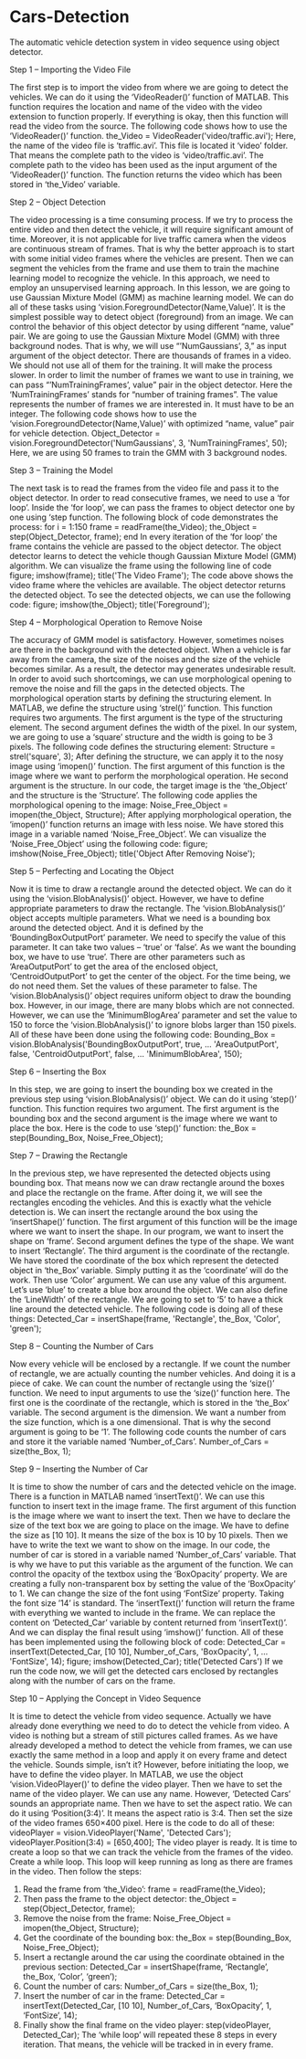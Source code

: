 # Cars-Detection
The automatic vehicle detection system in video sequence using object detector.

Step 1 – Importing the Video File

The first step is to import the video from where we are going to detect the vehicles. We can do it using the ‘VideoReader()’ function of MATLAB. This function requires the location and name of the video with the video extension to function properly. If everything is okay, then this function will read the video from the source. The following code shows how to use the ‘VideoReader()’ function.
the_Video = VideoReader('video/traffic.avi');
Here, the name of the video file is ‘traffic.avi’. This file is located it ‘video’ folder. That means the complete path to the video is ‘video/traffic.avi’. The complete path to the video has been used as the input argument of the ‘VideoReader()’ function. The function returns the video which has been stored in ‘the_Video’ variable.

Step 2 – Object Detection

The video processing is a time consuming process. If we try to process the entire video and then detect the vehicle, it will require significant amount of time. Moreover, it is not applicable for live traffic camera when the videos are continuous stream of frames. That is why the better approach is to start with some initial video frames where the vehicles are present. Then we can segment the vehicles from the frame and use them to train the machine learning model to recognize the vehicle. In this approach, we need to employ an unsupervised learning approach. In this lesson, we are going to use Gaussian Mixture Model (GMM) as machine learning model.
We can do all of these tasks using ‘vision.ForegroundDetector(Name,Value)’. It is the simplest possible way to detect object (foreground) from an image. We can control the behavior of this object detector by using different “name, value” pair. We are going to use the Gaussian Mixture Model (GMM) with three background nodes. That is why, we will use “’NumGaussians’, 3,” as input argument of the object detector.
There are thousands of frames in a video. We should not use all of them for the training. It will make the process slower. In order to limit the number of frames we want to use in training, we can pass “’NumTrainingFrames’, value” pair in the object detector. Here the ‘NumTrainingFrames’ stands for “number of training frames”. The value represents the number of frames we are interested in. It must have to be an integer. The following code shows how to use the ‘vision.ForegroundDetector(Name,Value)’ with optimized “name, value” pair for vehicle detection.
Object_Detector = vision.ForegroundDetector('NumGaussians', 3, 'NumTrainingFrames', 50);
Here, we are using 50 frames to train the GMM with 3 background nodes.

Step 3 – Training the Model

The next task is to read the frames from the video file and pass it to the object detector. In order to read consecutive frames, we need to use a ‘for loop’. Inside the ‘for loop’, we can pass the frames to object detector one by one using ‘step function. The following block of code demonstrates the process:
for i = 1:150
frame = readFrame(the_Video);
the_Object = step(Object_Detector, frame);
end
In every iteration of the ‘for loop’ the frame contains the vehicle are passed to the object detector. The object detector learns to detect the vehicle though Gaussian Mixture Model (GMM) algorithm. We can visualize the frame using the following line of code
figure; imshow(frame); title('The Video Frame');
The code above shows the video frame where the vehicles are available. The object detector returns the detected object. To see the detected objects, we can use the following code:
figure; imshow(the_Object); title('Foreground');

Step 4 – Morphological Operation to Remove Noise

The accuracy of GMM model is satisfactory. However, sometimes noises are there in the background with the detected object. When a vehicle is far away from the camera, the size of the noises and the size of the vehicle becomes similar. As a result, the detector may generates undesirable result. In order to avoid such shortcomings, we can use morphological opening to remove the noise and fill the gaps in the detected objects. The morphological operation starts by defining the structuring element.
In MATLAB, we define the structure using ‘strel()’ function. This function requires two arguments. The first argument is the type of the structuring element. The second argument defines the width of the pixel. In our system, we are going to use a ‘square’ structure and the width is going to be 3 pixels. The following code defines the structuring element:
Structure = strel('square', 3);
After defining the structure, we can apply it to the nosy image using ‘imopen()’ function. The first argument of this function is the image where we want to perform the morphological operation. He second argument is the structure. In our code, the target image is the ‘the_Object’ and the structure is the ‘Structure’. The following code applies the morphological opening to the image:
Noise_Free_Object = imopen(the_Object, Structure);
After applying morphological operation, the ‘imopen()’ function returns an image with less noise. We have stored this image in a variable named ‘Noise_Free_Object’. We can visualize the ‘Noise_Free_Object’ using the following code:
figure; imshow(Noise_Free_Object); title('Object After Removing Noise');

Step 5 – Perfecting and Locating the Object

Now it is time to draw a rectangle around the detected object. We can do it using the ‘vision.BlobAnalysis()’ object. However, we have to define appropriate parameters to draw the rectangle. The ‘vision.BlobAnalysis()’ object accepts multiple parameters. What we need is a bounding box around the detected object. And it is defined by the ‘BoundingBoxOutputPort’ parameter. We need to specify the value of this parameter. It can take two values – ‘true’ or ‘false’. As we want the bounding box, we have to use ‘true’. There are other parameters such as ‘AreaOutputPort’ to get the area of the enclosed object, ‘CentroidOutputPort’ to get the center of the object. For the time being, we do not need them. Set the values of these parameter to false. The ‘vision.BlobAnalysis()’ object requires uniform object to draw the bounding box. However, in our image, there are many blobs which are not connected. However, we can use the ‘MinimumBlogArea’ parameter and set the value to 150 to force the ‘vision.BlobAnalysis()’ to ignore blobs larger than 150 pixels. All of these have been done using the following code:
Bounding_Box = vision.BlobAnalysis('BoundingBoxOutputPort', true, ...
'AreaOutputPort', false, 'CentroidOutputPort', false, ...
'MinimumBlobArea', 150);

Step 6 – Inserting the Box

In this step, we are going to insert the bounding box we created in the previous step using ‘vision.BlobAnalysis()’ object. We can do it using ‘step()’ function. This function requires two argument. The first argument is the bounding box and the second argument is the image where we want to place the box. Here is the code to use ‘step()’ function:
the_Box = step(Bounding_Box, Noise_Free_Object);

Step 7 – Drawing the Rectangle

In the previous step, we have represented the detected objects using bounding box. That means now we can draw rectangle around the boxes and place the rectangle on the frame. After doing it, we will see the rectangles encoding the vehicles. And this is exactly what the vehicle detection is. We can insert the rectangle around the box using the ‘insertShape()’ function. The first argument of this function will be the image where we want to insert the shape. In our program, we want to insert the shape on ‘frame’. Second argument defines the type of the shape. We want to insert ‘Rectangle’. The third argument is the coordinate of the rectangle. We have stored the coordinate of the box which represent the detected object in ‘the_Box’ variable. Simply putting it as the ‘coordinate’ will do the work. Then use ‘Color’ argument. We can use any value of this argument. Let’s use ‘blue’ to create a blue box around the object. We can also define the ‘LineWidth’ of the rectangle. We are going to set to ‘5’ to have a thick line around the detected vehicle. The following code is doing all of these things:
Detected_Car = insertShape(frame, 'Rectangle', the_Box, 'Color', 'green');

Step 8 – Counting the Number of Cars

Now every vehicle will be enclosed by a rectangle. If we count the number of rectangle, we are actually counting the number vehicles. And doing it is a piece of cake. We can count the number of rectangle using the ‘size()’ function. We need to input arguments to use the ‘size()’ function here. The first one is the coordinate of the rectangle, which is stored in the ‘the_Box’ variable. The second argument is the dimension. We want a number from the size function, which is a one dimensional. That is why the second argument is going to be ‘1’. The following code counts the number of cars and store it the variable named ‘Number_of_Cars’.
Number_of_Cars = size(the_Box, 1);

Step 9 – Inserting the Number of Car

It is time to show the number of cars and the detected vehicle on the image. There is a function in MATLAB named ‘insertText()’. We can use this function to insert text in the image frame. The first argument of this function is the image where we want to insert the text. Then we have to declare the size of the text box we are going to place on the image. We have to define the size as [10 10]. It means the size of the box is 10 by 10 pixels. Then we have to write the text we want to show on the image. In our code, the number of car is stored in a variable named ‘Number_of_Cars’ variable. That is why we have to put this variable as the argument of the function. We can control the opacity of the textbox using the ‘BoxOpacity’ property. We are creating a fully non-transparent box by setting the value of the ‘BoxOpacity’ to 1. We can change the size of the font using ‘FontSize’ property. Taking the font size ’14’ is standard.
The ‘insertText()’ function will return the frame with everything we wanted to include in the frame. We can replace the content on ‘Detected_Car’ variable by content returned from ‘insertText()’. And we can display the final result using ‘imshow()’ function. All of these has been implemented using the following block of code:
Detected_Car = insertText(Detected_Car, [10 10], Number_of_Cars, 'BoxOpacity', 1, ...
'FontSize', 14);
figure; imshow(Detected_Car); title('Detected Cars')
If we run the code now, we will get the detected cars enclosed by rectangles along with the number of cars on the frame.

Step 10 – Applying the Concept in Video Sequence

It is time to detect the vehicle from video sequence. Actually we have already done everything we need to do to detect the vehicle from video. A video is nothing but a stream of still pictures called frames. As we have already developed a method to detect the vehicle from frames, we can use exactly the same method in a loop and apply it on every frame and detect the vehicle. Sounds simple, isn’t it?
However, before initiating the loop, we have to define the video player. In MATLAB, we use the object ‘vision.VideoPlayer()’ to define the video player. Then we have to set the name of the video player. We can use any name. However, ‘Detected Cars’ sounds an appropriate name. Then we have to set the aspect ratio. We can do it using ‘Position(3:4)’. It means the aspect ratio is 3:4. Then set the size of the video frames 650×400 pixel. Here is the code to do all of these:
videoPlayer = vision.VideoPlayer('Name', 'Detected Cars');
videoPlayer.Position(3:4) = [650,400];
The video player is ready. It is time to create a loop so that we can track the vehicle from the frames of the video. Create a while loop. This loop will keep running as long as there are frames in the video. Then follow the steps:
1. Read the frame from ‘the_Video’: frame = readFrame(the_Video);
2. Then pass the frame to the object detector: the_Object = step(Object_Detector, frame);
3. Remove the noise from the frame: Noise_Free_Object = imopen(the_Object, Structure);
4. Get the coordinate of the bounding box: the_Box = step(Bounding_Box, Noise_Free_Object);
5. Insert a rectangle around the car using the coordinate obtained in the previous section: Detected_Car = insertShape(frame, ‘Rectangle’, the_Box, ‘Color’, ‘green’);
6. Count the number of cars: Number_of_Cars = size(the_Box, 1);
7. Insert the number of car in the frame: Detected_Car = insertText(Detected_Car, [10 10], Number_of_Cars, ‘BoxOpacity’, 1, ‘FontSize’, 14);
8. Finally show the final frame on the video player: step(videoPlayer, Detected_Car);
The ‘while loop’ will repeated these 8 steps in every iteration. That means, the vehicle will be tracked in in every frame.
